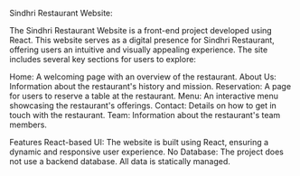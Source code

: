 Sindhri Restaurant Website: 

The Sindhri Restaurant Website is a front-end project developed using React. This website serves as a digital presence for Sindhri Restaurant, offering users an intuitive and visually appealing experience. The site includes several key sections for users to explore:

Home: A welcoming page with an overview of the restaurant.
About Us: Information about the restaurant's history and mission.
Reservation: A page for users to reserve a table at the restaurant.
Menu: An interactive menu showcasing the restaurant's offerings.
Contact: Details on how to get in touch with the restaurant.
Team: Information about the restaurant's team members.

Features
React-based UI: The website is built using React, ensuring a dynamic and responsive user experience.
No Database: The project does not use a backend database. All data is statically managed.
